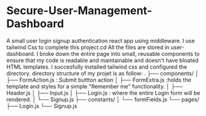 # Secure-User-Management-Dashboard

A small user login signup authentication react app using middleware.
I use tailwind Css to complete this project.cd
All the files are stored in user-dashboard.
I broke down the entire page into small, reusable components to ensure that my code is readable and maintainable and doesn't have bloated HTML templates.
I succesfully installed tailwind css and configured the directory.
directory structure of my projet is as follow:
.
├── components/
│ ├── FormAction.js : Submit buttton action
│ ├── FormExtra.js :holds the template and styles for a simple "Remember me" functionality.
│ ├── Header.js
│ ├── Input.js
│ ├── Login.js : where the entire Login form will be rendered.
│ └── Signup.js
├── constants/
│ └── formFields.js
└── pages/
├── Login.js
└── Signup.js
